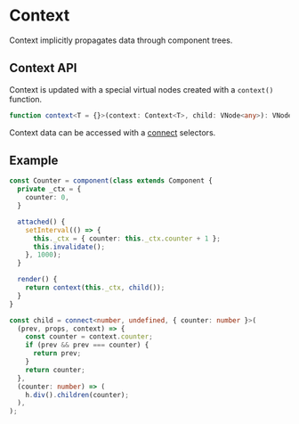 # Context

Context implicitly propagates data through component trees.

## Context API

Context is updated with a special virtual nodes created with a `context()` function.

```ts
function context<T = {}>(context: Context<T>, child: VNode<any>): VNode<Context<T>>;
```

Context data can be accessed with a [connect](external-state.md) selectors.

## Example

```ts
const Counter = component(class extends Component {
  private _ctx = {
    counter: 0,
  }

  attached() {
    setInterval(() => {
      this._ctx = { counter: this._ctx.counter + 1 };
      this.invalidate();
    }, 1000);
  }

  render() {
    return context(this._ctx, child());
  }
}

const child = connect<number, undefined, { counter: number }>(
  (prev, props, context) => {
    const counter = context.counter;
    if (prev && prev === counter) {
      return prev;
    }
    return counter;
  },
  (counter: number) => (
    h.div().children(counter);
  ),
);
```
